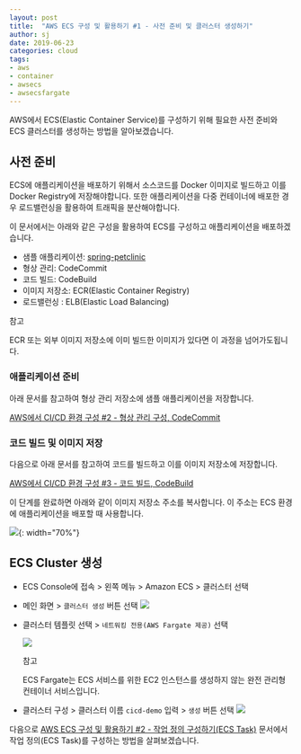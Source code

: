 ```yaml
---
layout: post
title:  "AWS ECS 구성 및 활용하기 #1 - 사전 준비 및 클러스터 생성하기"
author: sj
date: 2019-06-23
categories: cloud
tags:
- aws
- container
- awsecs
- awsecsfargate
---
```


AWS에서 ECS(Elastic Container Service)를 구성하기 위해 필요한 사전 준비와 ECS 클러스터를 생성하는 방법을 알아보겠습니다.

## 사전 준비

ECS에 애플리케이션을 배포하기 위해서 소스코드를 Docker 이미지로 빌드하고 이를 Docker Registry에 저장해야합니다.
또한 애플리케이션을 다중 컨테이너에 배포한 경우 로드밸런싱을 활용하여 트래픽을 분산해야합니다.

이 문서에서는 아래와 같은 구성을 활용하여 ECS를 구성하고 애플리케이션을 배포하겠습니다.

- 샘플 애플리케이션: [spring-petclinic](https://github.com/spring-projects/spring-petclinic)
- 형상 관리: CodeCommit
- 코드 빌드: CodeBuild
- 이미지 저장소: ECR(Elastic Container Registry)
- 로드밸런싱 : ELB(Elastic Load Balancing)

<p class="tip-title">참고</p>
<p class="tip-content">
ECR 또는 외부 이미지 저장소에 이미 빌드한 이미지가 있다면 이 과정을 넘어가도됩니다.
</p>

### 애플리케이션 준비

아래 문서를 참고하여 형상 관리 저장소에 샘플 애플리케이션을 저장합니다.

[AWS에서 CI/CD 환경 구성 #2 - 형상 관리 구성, CodeCommit](/blog/cloud/2019/06/20/aws-cicd02.html)

### 코드 빌드 및 이미지 저장

다음으로 아래 문서를 참고하여 코드를 빌드하고 이를 이미지 저장소에 저장합니다.

[AWS에서 CI/CD 환경 구성 #3 - 코드 빌드, CodeBuild](/blog/cloud/2019/06/21/aws-cicd03.html)

이 단계를 완료하면 아래와 같이 이미지 저장소 주소를 복사합니다.
이 주소는 ECS 환경에 애플리케이션을 배포할 때 사용합니다.

![](/blog/assets/images/cloud/aws/ecs/aws-ecs-prep-ecr-01.png){: width="70%"}


## ECS Cluster 생성

- ECS Console에 접속 > 왼쪽 메뉴 > Amazon ECS > 클러스터 선택 

- 메인 화면 > `클러스터 생성` 버튼 선택
![](/blog/assets/images/cloud/aws/ecs/aws-ecs-01.png)

- 클러스터 템플릿 선택 > `네트워킹 전용(AWS Fargate 제공)` 선택

    ![](/blog/assets/images/cloud/aws/ecs/aws-ecs-02.png)

    <p class="tip-title">참고</p>
    <p class="tip-content">
    ECS Fargate는 ECS 서비스를 위한 EC2 인스턴스를 생성하지 않는 완전 관리형 컨테이너 서비스입니다.
    </p>

- 클러스터 구성 > 클러스터 이름 `cicd-demo` 입력 > `생성` 버튼 선택
![](/blog/assets/images/cloud/aws/ecs/aws-ecs-03.png)

다음으로 [AWS ECS 구성 및 활용하기 #2 - 작업 정의 구성하기(ECS Task)](/blog/cloud/2019/06/23/aws-ecs-02.html)
문서에서 작업 정의(ECS Task)를 구성하는 방법을 살펴보겠습니다.